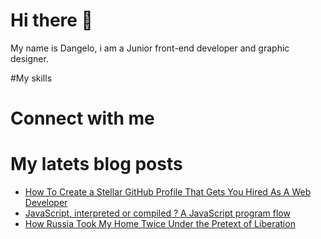 # Hi there 👋

My name is Dangelo, i am a Junior front-end developer and graphic designer.

#My skills

# Connect with me

# My latets blog posts

- [How To Create a Stellar GitHub Profile That Gets You Hired As A Web Developer](https://javascript.plainenglish.io/how-to-create-a-stellar-github-profile-that-gets-you-hired-as-a-web-developer-bf2264c7a48a)
- [JavaScript, interpreted or compiled ? A JavaScript program flow](https://javascript.plainenglish.io/how-to-create-a-stellar-github-profile-that-gets-you-hired-as-a-web-developer-bf2264c7a48a)
- [How Russia Took My Home Twice Under the Pretext of Liberation](https://javascript.plainenglish.io/how-to-create-a-stellar-github-profile-that-gets-you-hired-as-a-web-developer-bf2264c7a48a)

